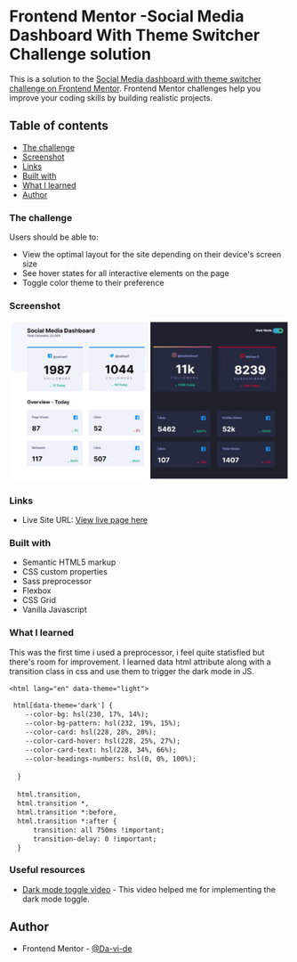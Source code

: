 # Frontend Mentor -Social Media Dashboard With Theme Switcher Challenge solution

This is a solution to the [Social Media dashboard with theme switcher challenge on Frontend Mentor](https://www.frontendmentor.io/challenges/social-media-dashboard-with-theme-switcher-6oY8ozp_H). Frontend Mentor challenges help you improve your coding skills by building realistic projects. 

## Table of contents

  - [The challenge](#the-challenge)
  - [Screenshot](#screenshot)
  - [Links](#links)
  - [Built with](#built-with)
  - [What I learned](#what-i-learned)
  - [Author](#author)

### The challenge

Users should be able to:

- View the optimal layout for the site depending on their device's screen size
- See hover states for all interactive elements on the page
- Toggle color theme to their preference

### Screenshot

![](./images/social_media_dashboard_combined.jpg)

### Links

- Live Site URL: [View live page here](https://social-media-dashboard-with-theme-switcher-da-vi-de.vercel.app/)

### Built with

- Semantic HTML5 markup
- CSS custom properties
- Sass preprocessor
- Flexbox
- CSS Grid
- Vanilla Javascript

### What I learned

This was the first time i used a preprocessor, i feel quite statisfied but there's room for improvement.
I learned data html attribute along with a transition class in css and use them to trigger the dark mode in JS.

```
<html lang="en" data-theme="light">
```

```
 html[data-theme='dark'] {
    --color-bg: hsl(230, 17%, 14%);
    --color-bg-pattern: hsl(232, 19%, 15%);
    --color-card: hsl(228, 28%, 20%);
    --color-card-hover: hsl(228, 25%, 27%);
    --color-card-text: hsl(228, 34%, 66%);
    --color-headings-numbers: hsl(0, 0%, 100%);
  
  }

  html.transition,
  html.transition *,
  html.transition *:before,
  html.transition *:after {
      transition: all 750ms !important;
      transition-delay: 0 !important;
  }
```

### Useful resources

- [Dark mode toggle video](https://www.youtube.com/watch?v=ZKXv_ZHQ654) - This video helped me for implementing the dark mode toggle.

## Author

- Frontend Mentor - [@Da-vi-de](https://www.frontendmentor.io/profile/Da-vi-de)
